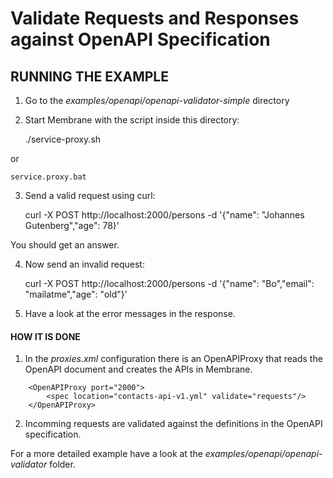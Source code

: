 # Validate Requests and Responses against OpenAPI Specification


## RUNNING THE EXAMPLE

1. Go to the _examples/openapi/openapi-validator-simple_ directory

2. Start Membrane with the script inside this directory:

    ./service-proxy.sh

or

    service.proxy.bat

3. Send a valid request using curl:

    curl -X POST http://localhost:2000/persons  -d '{"name": "Johannes Gutenberg","age": 78}'

You should get an answer.

4. Now send an invalid request:

    curl -X POST http://localhost:2000/persons   -d '{"name": "Bo","email": "mailatme","age": "old"}'

5. Have a look at the error messages in the response.


#### HOW IT IS DONE

1. In the _proxies.xml_ configuration there is an OpenAPIProxy that reads the OpenAPI document and creates the APIs in Membrane.   

```
    <OpenAPIProxy port="2000">
        <spec location="contacts-api-v1.yml" validate="requests"/>
    </OpenAPIProxy>
```

2. Incomming requests are validated against the definitions in the OpenAPI specification.

For a more detailed example have a look at the _examples/openapi/openapi-validator_ folder.